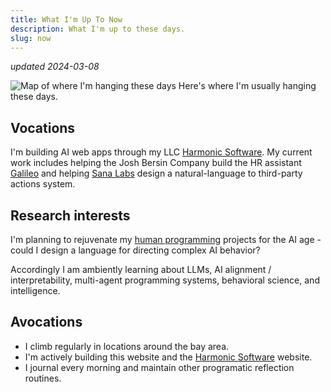 ```yaml
---
title: What I'm Up To Now
description: What I'm up to these days.
slug: now
---
```

_updated 2024-03-08_

![Map of where I'm hanging these days](/assets/now/where.png)
Here's where I'm usually hanging these days.

## Vocations
I'm building AI web apps through my LLC [Harmonic Software](https://harmonic.so/). My current work includes helping the Josh Bersin Company build the HR assistant [Galileo](https://sanalabs.com/galileo) and helping [Sana Labs](https://sana.ai/) design a natural-language to third-party actions system.

## Research interests
I'm planning to rejuvenate my [human programming](/human-programming) projects for the AI age - could I design a language for directing complex AI behavior?

Accordingly I am ambiently learning about LLMs, AI alignment / interpretability, multi-agent programming systems, behavioral science, and intelligence.

## Avocations
- I climb regularly in locations around the bay area.
- I'm actively building this website and the [Harmonic Software](https://harmonic.so/) website.
- I journal every morning and maintain other programatic reflection routines.
